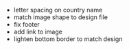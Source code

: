 - letter spacing on country name
- match image shape to design file
- fix footer
- add link to image
- lighten bottom border to match design
